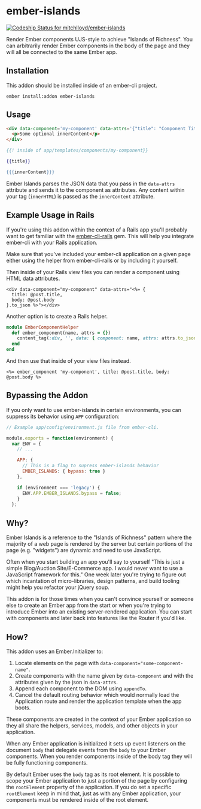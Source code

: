 # ember-islands

[ ![Codeship Status for mitchlloyd/ember-islands](https://codeship.com/projects/0de87f00-c59f-0132-5306-3a52b81c571d/status?branch=master)](https://codeship.com/projects/74441)

Render Ember components UJS-style to achieve "Islands of Richness". You can
arbitrarily render Ember components in the body of the page and they will all be
connected to the same Ember app.

## Installation

This addon should be installed inside of an ember-cli project.

```
ember install:addon ember-islands
```

## Usage

```html
<div data-component='my-component' data-attrs='{"title": "Component Title"}'>
  <p>Some optional innerContent</p>
</div>
```

```handlebars
{{! inside of app/templates/components/my-component}}

{{title}}

{{{innerContent}}}
```

Ember Islands parses the JSON data that you pass in the `data-attrs` attribute
and sends it to the component as attributes. Any content within your tag
(`innerHTML`) is passed as the `innerContent` attribute.

## Example Usage in Rails

If you're using this addon within the context of a Rails app you'll probably
want to get familiar with the
[ember-cli-rails](https://github.com/rwz/ember-cli-rails) gem. This will help
you integrate ember-cli with your Rails application.

Make sure that you've included your ember-cli application on a given page either
using the helper from ember-cli-rails or by including it yourself.

Then inside of your Rails view files you can render a component using HTML data
attributes.

```html+erb
<div data-component="my-component" data-attrs="<%= {
  title: @post.title,
  body: @post.body
}.to_json %>"></div>
```

Another option is to create a Rails helper.

```ruby
module EmberComponentHelper
  def ember_component(name, attrs = {})
    content_tag(:div, '', data: { component: name, attrs: attrs.to_json })
  end
end
```

And then use that inside of your view files instead.

```html+erb
<%= ember_component 'my-component', title: @post.title, body: @post.body %>
```

## Bypassing the Addon

If you only want to use ember-islands in certain environments, you can suppress
its behavior using `APP` configuration:

```javascript
// Example app/config/environment.js file from ember-cli.

module.exports = function(environment) {
  var ENV = {
    // ...

    APP: {
      // This is a flag to supress ember-islands behavior
      EMBER_ISLANDS: { bypass: true }
    },

    if (environment === 'legacy') {
      ENV.APP.EMBER_ISLANDS.bypass = false;
    }
  };
```

## Why?

Ember Islands is a reference to the "Islands of Richness" pattern where the
majority of a web page is rendered by the server but certain portions of the
page (e.g. "widgets") are dynamic and need to use JavaScript.

Often when you start building an app you'll say to yourself "This is just a
simple Blog/Auction Site/E-Commerce app. I would never want to use a JavaScript
framework for this." One week later you're trying to figure out which
incantation of micro-libraries, design patterns, and build tooling might help you
refactor your jQuery soup.

This addon is for those times when you can't convince yourself or someone else
to create an Ember app from the start or when you're trying to introduce Ember
into an existing server-rendered application. You can start with components and
later back into features like the Router if you'd like.

## How?

This addon uses an Ember.Initializer to:

1. Locate elements on the page with `data-component="some-component-name"`.
2. Create components with the name given by `data-component` and with the
   attributes given by the json in `data-attrs`.
3. Append each component to the DOM using `appendTo`.
4. Cancel the default routing behavior which would normally load the Application
   route and render the application template when the app boots.

These components are created in the context of your Ember application so they
all share the helpers, services, models, and other objects in your application.

When any Ember application is initialized it sets up event listeners on the
document `body` that delegate events from the `body` to your Ember components.
When you render components inside of the body tag they will be fully functioning
components.

By default Ember uses the `body` tag as its root element. It is possible to
scope your Ember application to just a portion of the page by configuring the
`rootElement` property of the application. If you do set a specific
`rootElement` keep in mind that, just as with any Ember application, your
components must be rendered inside of the root element.

